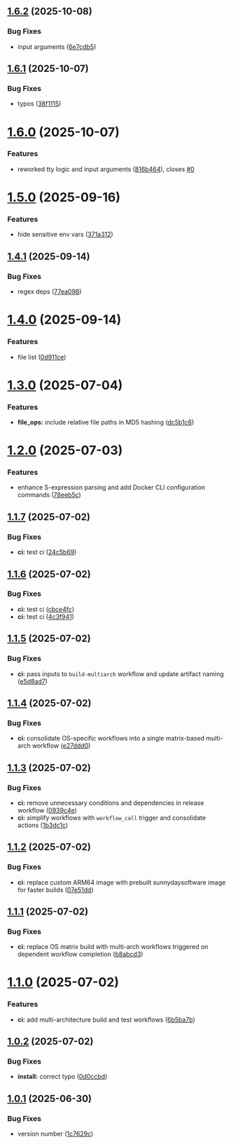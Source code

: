 ## [1.6.2](https://github.com/Sunnyday-Software/docker-project-manager/compare/v1.6.1...v1.6.2) (2025-10-08)


### Bug Fixes

* input arguments ([6e7cdb5](https://github.com/Sunnyday-Software/docker-project-manager/commit/6e7cdb5f1f6fafb0cf0634c683a24a05eccc7d37))

## [1.6.1](https://github.com/Sunnyday-Software/docker-project-manager/compare/v1.6.0...v1.6.1) (2025-10-07)


### Bug Fixes

* typos ([38f1115](https://github.com/Sunnyday-Software/docker-project-manager/commit/38f11151eee214b333ce8bba1b02fab4e74edabc))

# [1.6.0](https://github.com/Sunnyday-Software/docker-project-manager/compare/v1.5.0...v1.6.0) (2025-10-07)


### Features

* reworked tty logic and input arguments ([816b464](https://github.com/Sunnyday-Software/docker-project-manager/commit/816b4649763163f94aa40eebdb45fbadb9718c33)), closes [#0](https://github.com/Sunnyday-Software/docker-project-manager/issues/0)

# [1.5.0](https://github.com/Sunnyday-Software/docker-project-manager/compare/v1.4.1...v1.5.0) (2025-09-16)


### Features

* hide sensitive env vars ([371a312](https://github.com/Sunnyday-Software/docker-project-manager/commit/371a312a14c7f13ae0f858a06af06251a0809dff))

## [1.4.1](https://github.com/Sunnyday-Software/docker-project-manager/compare/v1.4.0...v1.4.1) (2025-09-14)


### Bug Fixes

* regex deps ([77ea098](https://github.com/Sunnyday-Software/docker-project-manager/commit/77ea09898389582ea62f4013218379ebfde7b85e))

# [1.4.0](https://github.com/Sunnyday-Software/docker-project-manager/compare/v1.3.0...v1.4.0) (2025-09-14)


### Features

* file list ([0d911ce](https://github.com/Sunnyday-Software/docker-project-manager/commit/0d911cec9272f77b3a5353ab9ed1369529e57184))

# [1.3.0](https://github.com/Sunnyday-Software/docker-project-manager/compare/v1.2.0...v1.3.0) (2025-07-04)


### Features

* **file_ops:** include relative file paths in MD5 hashing ([dc5b1c6](https://github.com/Sunnyday-Software/docker-project-manager/commit/dc5b1c62e9c1f6baa9b3d65b5455032a5b0308f2))

# [1.2.0](https://github.com/Sunnyday-Software/docker-project-manager/compare/v1.1.7...v1.2.0) (2025-07-03)


### Features

* enhance S-expression parsing and add Docker CLI configuration commands ([78eeb5c](https://github.com/Sunnyday-Software/docker-project-manager/commit/78eeb5c099ec183252b0b37bff51c3651e223dc5))

## [1.1.7](https://github.com/Sunnyday-Software/docker-project-manager/compare/v1.1.6...v1.1.7) (2025-07-02)


### Bug Fixes

* **ci:** test ci ([24c5b69](https://github.com/Sunnyday-Software/docker-project-manager/commit/24c5b6914c168432e1862f9f64ba659492751543))

## [1.1.6](https://github.com/Sunnyday-Software/docker-project-manager/compare/v1.1.5...v1.1.6) (2025-07-02)


### Bug Fixes

* **ci:** test ci ([cbce4fc](https://github.com/Sunnyday-Software/docker-project-manager/commit/cbce4fcc188cfecff5769c85d8e3207f84880770))
* **ci:** test ci ([4c3f941](https://github.com/Sunnyday-Software/docker-project-manager/commit/4c3f94144855cb0418694d4c7fb4969b5fffa3e6))

## [1.1.5](https://github.com/Sunnyday-Software/docker-project-manager/compare/v1.1.4...v1.1.5) (2025-07-02)


### Bug Fixes

* **ci:** pass inputs to `build-multiarch` workflow and update artifact naming ([e5d8ad7](https://github.com/Sunnyday-Software/docker-project-manager/commit/e5d8ad7e4f325f1039d00b8367e758d199d24bdb))

## [1.1.4](https://github.com/Sunnyday-Software/docker-project-manager/compare/v1.1.3...v1.1.4) (2025-07-02)


### Bug Fixes

* **ci:** consolidate OS-specific workflows into a single matrix-based multi-arch workflow ([e27ddd0](https://github.com/Sunnyday-Software/docker-project-manager/commit/e27ddd02469e90872dedb8226e8a1c6809fad0a2))

## [1.1.3](https://github.com/Sunnyday-Software/docker-project-manager/compare/v1.1.2...v1.1.3) (2025-07-02)


### Bug Fixes

* **ci:** remove unnecessary conditions and dependencies in release workflow ([0939c4e](https://github.com/Sunnyday-Software/docker-project-manager/commit/0939c4ec64d36bad356b0840328cba33c983371e))
* **ci:** simplify workflows with `workflow_call` trigger and consolidate actions ([1b3dc1c](https://github.com/Sunnyday-Software/docker-project-manager/commit/1b3dc1c51a3b8b00b8a2dd202c2552e1ab87fcb2))

## [1.1.2](https://github.com/Sunnyday-Software/docker-project-manager/compare/v1.1.1...v1.1.2) (2025-07-02)


### Bug Fixes

* **ci:** replace custom ARM64 image with prebuilt sunnydaysoftware image for faster builds ([07e51dd](https://github.com/Sunnyday-Software/docker-project-manager/commit/07e51dd2f6d20fef0b5c649fc01a3af435c425dc))

## [1.1.1](https://github.com/Sunnyday-Software/docker-project-manager/compare/v1.1.0...v1.1.1) (2025-07-02)


### Bug Fixes

* **ci:** replace OS matrix build with multi-arch workflows triggered on dependent workflow completion ([b8abcd3](https://github.com/Sunnyday-Software/docker-project-manager/commit/b8abcd35456510027504a393697530b056b88c39))

# [1.1.0](https://github.com/Sunnyday-Software/docker-project-manager/compare/v1.0.2...v1.1.0) (2025-07-02)


### Features

* **ci:** add multi-architecture build and test workflows ([6b5ba7b](https://github.com/Sunnyday-Software/docker-project-manager/commit/6b5ba7b3f6d55b4520f4ea697118979023f3fff6))

## [1.0.2](https://github.com/Sunnyday-Software/docker-project-manager/compare/v1.0.1...v1.0.2) (2025-07-02)


### Bug Fixes

* **install:** correct typo ([0d0ccbd](https://github.com/Sunnyday-Software/docker-project-manager/commit/0d0ccbddba2b8203621377f62bcceb2fd9737854))

## [1.0.1](https://github.com/Sunnyday-Software/docker-project-manager/compare/v1.0.0...v1.0.1) (2025-06-30)


### Bug Fixes

* version number ([1c7629c](https://github.com/Sunnyday-Software/docker-project-manager/commit/1c7629c14dd025785a43fab52eeb443f8c9b3051))
